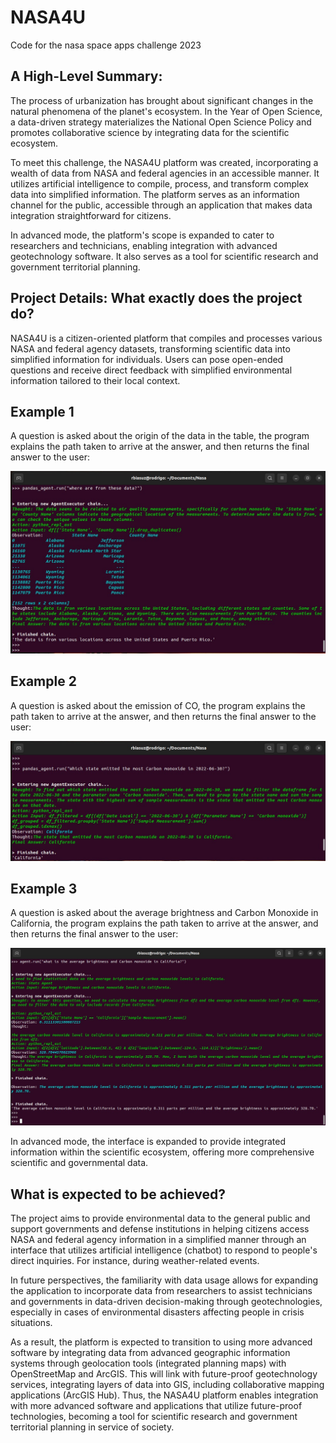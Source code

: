 # NASA4U
Code for the nasa space apps challenge 2023

## A High-Level Summary:

The process of urbanization has brought about significant changes in the natural phenomena of the planet's ecosystem. In the Year of Open Science, a data-driven strategy materializes the National Open Science Policy and promotes collaborative science by integrating data for the scientific ecosystem.

To meet this challenge, the NASA4U platform was created, incorporating a wealth of data from NASA and federal agencies in an accessible manner. It utilizes artificial intelligence to compile, process, and transform complex data into simplified information. The platform serves as an information channel for the public, accessible through an application that makes data integration straightforward for citizens.

In advanced mode, the platform's scope is expanded to cater to researchers and technicians, enabling integration with advanced geotechnology software. It also serves as a tool for scientific research and government territorial planning.


## Project Details: What exactly does the project do?

NASA4U is a citizen-oriented platform that compiles and processes various NASA and federal agency datasets, transforming scientific data into simplified information for individuals. Users can pose open-ended questions and receive direct feedback with simplified environmental information tailored to their local context.

## Example 1

A question is asked about the origin of the data in the table, the program explains the path taken to arrive at the answer, and then returns the final answer to the user:

![examples/example1.jpeg](https://github.com/Rbiasuz/NASA4U/blob/main/examples/example1.jpeg)

## Example 2

A question is asked about the emission of CO, the program explains the path taken to arrive at the answer, and then returns the final answer to the user:

![examples/example2.jpeg](https://github.com/Rbiasuz/NASA4U/blob/main/examples/example2.jpeg)

## Example 3

A question is asked about the average brightness and Carbon Monoxide in California, the program explains the path taken to arrive at the answer, and then returns the final answer to the user:

![examples/example3.jpeg](https://github.com/Rbiasuz/NASA4U/blob/main/examples/example3.jpeg)

In advanced mode, the interface is expanded to provide integrated information within the scientific ecosystem, offering more comprehensive scientific and governmental data.

## What is expected to be achieved?

The project aims to provide environmental data to the general public and support governments and defense institutions in helping citizens access NASA and federal agency information in a simplified manner through an interface that utilizes artificial intelligence (chatbot) to respond to people's direct inquiries. For instance, during weather-related events.

In future perspectives, the familiarity with data usage allows for expanding the application to incorporate data from researchers to assist technicians and governments in data-driven decision-making through geotechnologies, especially in cases of environmental disasters affecting people in crisis situations.

As a result, the platform is expected to transition to using more advanced software by integrating data from advanced geographic information systems through geolocation tools (integrated planning maps) with OpenStreetMap and ArcGIS. This will link with future-proof geotechnology services, integrating layers of data into GIS, including collaborative mapping applications (ArcGIS Hub). Thus, the NASA4U platform enables integration with more advanced software and applications that utilize future-proof technologies, becoming a tool for scientific research and government territorial planning in service of society.
